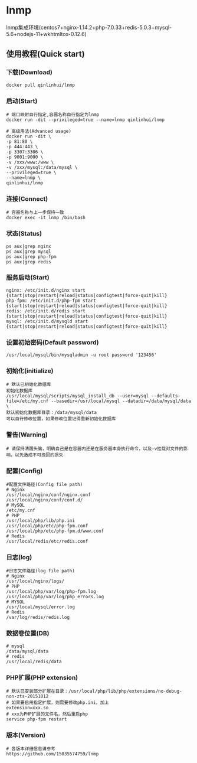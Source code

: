 # lnmp
lnmp集成环境(centos7+nginx-1.14.2+php-7.0.33+redis-5.0.3+mysql-5.6+nodejs-11+wkhtmltox-0.12.6)

## 使用教程(Quick start)
### 下载(Download)
```
docker pull qinlinhui/lnmp
```
### 启动(Start)
```
# 端口映射自行指定,容器名称自行指定为lnmp
docker run -dit --privileged=true --name=lnmp qinlinhui/lnmp

# 高级用法(Advanced usage)
docker run -dit \
-p 81:80 \
-p 444:443 \
-p 3307:3306 \
-p 9001:9000 \
-v /xxx/www:/www \
-v /xxx/mysql:/data/mysql \
--privileged=true \
--name=lnmp \
qinlinhui/lnmp
```
### 连接(Connect)
```
# 容器名称与上一步保持一致
docker exec -it lnmp /bin/bash
```
### 状态(Status)
```
ps aux|grep nginx
ps aux|grep mysql
ps aux|grep php-fpm
ps aux|grep redis
```
### 服务启动(Start)
```
nginx: /etc/init.d/nginx start {start|stop|restart|reload|status|configtest|force-quit|kill}
php-fpm: /etc/init.d/php-fpm start {start|stop|restart|reload|status|configtest|force-quit|kill}
redis: /etc/init.d/redis start {start|stop|restart|reload|status|configtest|force-quit|kill}
mysql: /etc/init.d/mysqld start {start|stop|restart|reload|status|configtest|force-quit|kill}
```
### 设置初始密码(Default password)
```
/usr/local/mysql/bin/mysqladmin -u root password '123456'
```
### 初始化(initialize)
```
# 默认已初始化数据库
初始化数据库
/usr/local/mysql/scripts/mysql_install_db --user=mysql --defaults-file=/etc/my.cnf --basedir=/usr/local/mysql --datadir=/data/mysql/data \
默认初始化数据库目录：/data/mysql/data
可以自行修改位置，如果修改位置记得重新初始化数据库
```
### 警告(Warning)
```
# 请保持清醒头脑，明确自己是在容器内还是在服务器本身执行命令，以及-v挂载对文件的影响，以免造成不可挽回的损失
```
### 配置(Config)
```
#配置文件路径(Config file path)
# Nginx
/usr/local/nginx/conf/nginx.conf
/usr/local/nginx/conf/conf.d/
# MySQL
/etc/my.cnf
# PHP
/usr/local/php/lib/php.ini
/usr/local/php/etc/php-fpm.conf
/usr/local/php/etc/php-fpm.d/www.conf
# Redis
/usr/local/redis/etc/redis.conf
```
### 日志(log)
```
#日志文件路径(log file path)
# Nginx
/usr/local/nginx/logs/
# PHP
/usr/local/php/var/log/php-fpm.log
/usr/local/php/var/log/php_errors.log
# MYSQL
/usr/local/mysql/error.log
# Redis
/var/log/redis/redis.log
```
### 数据卷位置(DB)
```
# mysql
/data/mysql/data
# redis
/usr/local/redis/data
```
### PHP扩展(PHP extension)
```
# 默认已安装部分扩展在目录：/usr/local/php/lib/php/extensions/no-debug-non-zts-20151012
# 如果要启用指定扩展，则需要修改php.ini，加上
extension=xxx.so
# xxx为PHP扩展的文件名，然后重启php
service php-fpm restart
```
### 版本(Version)
```
# 各版本详细信息请参考
https://github.com/15035574759/lnmp
```
